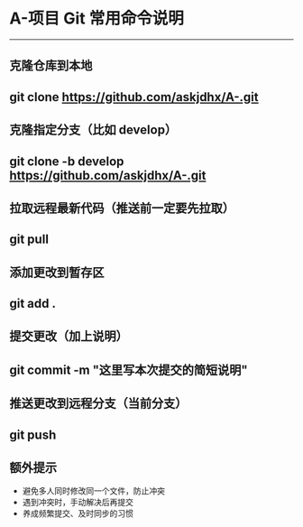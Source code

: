 # A-项目 Git 常用命令说明
---
## 克隆仓库到本地
git clone https://github.com/askjdhx/A-.git
---
## 克隆指定分支（比如 develop）
git clone -b develop https://github.com/askjdhx/A-.git
---
## 拉取远程最新代码（推送前一定要先拉取）
git pull
---
## 添加更改到暂存区
git add .
---
## 提交更改（加上说明）
git commit -m "这里写本次提交的简短说明"
---
## 推送更改到远程分支（当前分支）
git push
---
## 额外提示
- 避免多人同时修改同一个文件，防止冲突
- 遇到冲突时，手动解决后再提交
- 养成频繁提交、及时同步的习惯
